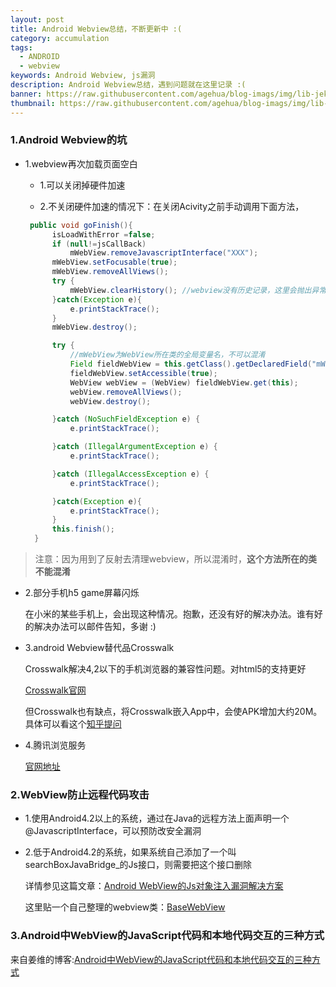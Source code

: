 ```yaml
---
layout: post
title: Android Webview总结，不断更新中 :(
category: accumulation
tags:
  - ANDROID
  - webview
keywords: Android Webview, js漏洞
description: Android Webview总结，遇到问题就在这里记录 :(
banner: https://raw.githubusercontent.com/agehua/blog-imags/img/lib-jekyll/Cottages%20Reminiscence%20of%20the%20North.jpg
thumbnail: https://raw.githubusercontent.com/agehua/blog-imags/img/lib-jekyll/Cottages%20Reminiscence%20of%20the%20North.jpg
---
```



### 1.Android Webview的坑

- 1.webview再次加载页面空白

  - 1.可以关闭掉硬件加速

  - 2.不关闭硬件加速的情况下：在关闭Acivity之前手动调用下面方法，

  <!--more-->

  ~~~ Java
   public void goFinish(){
        isLoadWithError =false;
        if (null!=jsCallBack)
            mWebView.removeJavascriptInterface("XXX");
        mWebView.setFocusable(true);
        mWebView.removeAllViews();
        try {
        	mWebView.clearHistory(); //webview没有历史记录，这里会抛出异常
        }catch(Exception e){
            e.printStackTrace();
        }
        mWebView.destroy();

        try {
        	//mWebView为WebView所在类的全局变量名，不可以混淆
            Field fieldWebView = this.getClass().getDeclaredField("mWebView");
            fieldWebView.setAccessible(true);
            WebView webView = (WebView) fieldWebView.get(this);
            webView.removeAllViews();
            webView.destroy();

        }catch (NoSuchFieldException e) {
            e.printStackTrace();

        }catch (IllegalArgumentException e) {
            e.printStackTrace();

        }catch (IllegalAccessException e) {
            e.printStackTrace();

        }catch(Exception e){
            e.printStackTrace();
        }
        this.finish();
    }
   ~~~

> 注意：因为用到了反射去清理webview，所以混淆时，**这个方法所在的类不能混淆**


- 2.部分手机h5 game屏幕闪烁

	在小米的某些手机上，会出现这种情况。抱歉，还没有好的解决办法。谁有好的解决办法可以邮件告知，多谢 :)

- 3.android Webview替代品Crosswalk

	Crosswalk解决4,2以下的手机浏览器的兼容性问题。对html5的支持更好

	[Crosswalk官网](https://crosswalk-project.org/)

	但Crosswalk也有缺点，将Crosswalk嵌入App中，会使APK增加大约20M。具体可以看这个[知乎提问](https://www.zhihu.com/question/26484511)

- 4.腾讯浏览服务

	[官网地址](http://x5.tencent.com/index)

### 2.WebView防止远程代码攻击

- 1.使用Android4.2以上的系统，通过在Java的远程方法上面声明一个@JavascriptInterface，可以预防改安全漏洞  

- 2.低于Android4.2的系统，如果系统自己添加了一个叫searchBoxJavaBridge_的Js接口，则需要把这个接口删除

  详情参见这篇文章：[Android WebView的Js对象注入漏洞解决方案](http://blog.csdn.net/leehong2005/article/details/11808557/)

  这里贴一个自己整理的webview类：[BaseWebView](https://gist.github.com/agehua/99233b40e05db29ee0ed4f50fb2c7530)

### 3.Android中WebView的JavaScript代码和本地代码交互的三种方式
来自姜维的博客:[Android中WebView的JavaScript代码和本地代码交互的三种方式](http://blog.csdn.net/jiangwei0910410003/article/details/52687530)
